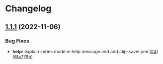 # Changelog

## [1.1.1](https://github.com/davidhsingyuchen/clip-saver/compare/v1.1.0...v1.1.1) (2022-11-06)


### Bug Fixes

* **help:** explain series mode in help message and add clip-saver.yml ([#4](https://github.com/davidhsingyuchen/clip-saver/issues/4)) ([6fa778b](https://github.com/davidhsingyuchen/clip-saver/commit/6fa778b350227a90e2d01d3f6b4f187b7eabdf0e))
